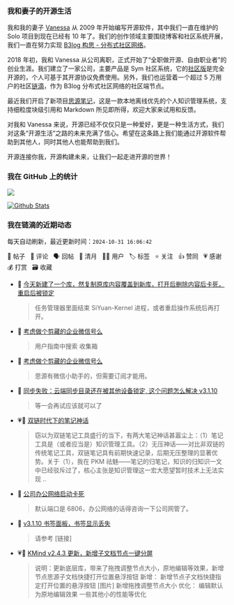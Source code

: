 ### 我和妻子的开源生活

我和我的妻子 [Vanessa](https://github.com/Vanessa219) 从 2009 年开始编写开源软件，其中我们一直在维护的 Solo 项目到现在已经有 10 年了。我们的创作领域主要围绕博客和社区系统开展，我们一直在努力实现 [B3log 构思 - 分布式社区网络](https://ld246.com/article/1546941897596)。

2018 年初，我和 Vanessa 从公司离职，正式开始了“全职做开源、自由职业者”的创业生涯。我们建立了一家公司，主要产品是 Sym 社区系统，它的[社区版](https://github.com/88250/symphony)是完全开源的，个人可基于其开源协议免费使用。另外，我们也运营着一个超过 5 万用户的社区[链滴](https://ld246.com)，作为 B3log 分布式社区网络的社区端节点。

最近我们开启了新项目[思源笔记](https://github.com/siyuan-note/siyuan)，这是一款本地离线优先的个人知识管理系统，支持细粒度块级引用和 Markdown 所见即所得，欢迎大家来试用和反馈。

对我和 Vanessa 来说，开源已经不仅仅只是一种爱好，更是一种生活方式，我们对这条“开源生活”之路的未来充满了信心。希望在这条路上我们能通过开源软件帮助到其他人，同时其他人也能帮助到我们。

开源连接你我，开源构建未来，让我们一起走进开源的世界！

### 我在 GitHub 上的统计

<a title="Hits" target="_blank" href="https://github.com/88250/88250"><img src="https://hits.b3log.org/88250/88250.svg"></a>

[![Github Stats](https://github-readme-stats.vercel.app/api?username=88250&theme=tokyonight&show_icons=true)](https://github.com/88250)

<!--events start -->

### 我在链滴的近期动态

每天自动刷新，最近更新时间：`2024-10-31 16:06:42`

📝 帖子 &nbsp; 💬 评论 &nbsp; 🗣 回帖 &nbsp; 🌙 清月 &nbsp; 👨‍💻 用户 &nbsp; 🏷️ 标签 &nbsp; ⭐️ 关注 &nbsp; 👍 赞同 &nbsp; 💗 感谢 &nbsp; 💰 打赏 &nbsp; 🗃 收藏

* 💬 [今天新建了一个库，然复制原库内容覆盖到新库，打开后删除内容后卡死，重启后被锁定](https://ld246.com/article/1730346231543/comment/1730346342329#comments)

  > 任务管理器里面结束 SiYuan-Kernel 进程，或者重启操作系统后再打开。
* 💬 [考虑做个剪藏的企业微信号么](https://ld246.com/article/1730300421614/comment/1730338018571#comments)

  > 用户指南中搜索 收集箱
* 💬 [考虑做个剪藏的企业微信号么](https://ld246.com/article/1730300421614/comment/1730301578420#comments)

  > 思源有微信小助手的，但需要订阅才能用。
* 💬 [同步失败：云端同步目录还在被其他设备锁定, 这个问题怎么解决 v3.1.10](https://ld246.com/article/1730266624941/comment/1730266659250#comments)

  > 等一会再试应该就可以了
* 💗📝 [双链时代下的笔记神话](https://ld246.com/article/1730197095488)

  > 窃以为双链笔记工具盛行的当下，有两大笔记神话甚嚣尘上：（1）笔记工具是（或者应当是）知识管理工具。（2）无压神话——对比非双链的传统笔记工具，双链笔记具有前期快速记录，后期无压整理的显著优势。关于（1），我在 PKM 祛魅——笔记的归笔记，知识的归知识一文中已经驳斥过了，核心主张是知识管理这一宏大愿望暂时技术上无法实现 ..
* 💬 [公司办公网络启动卡死](https://ld246.com/article/1730084880452/comment/1730253688340#comments)

  > 默认端口是 6806，办公网络的话得咨询一下公司网管了。
* 💬 [v3.1.10 书签面板，书签显示丢失](https://ld246.com/article/1730253443507/comment/1730253619264#comments)

  > 请参考 [链接]
* 💗📝 [KMind v2.4.3 更新，新增子文档节点一键分屏](https://ld246.com/article/1730249095984)

  > 说明：更新底层库，带来了拖拽调整节点大小，原地编辑等效果，新增节点思源子文档快捷打开位置悬浮按钮 新增： 新增节点子文档快捷指定打开位置的悬浮按钮 [图片] 新增拖拽调整节点大小 优化： 编辑默认为原地编辑效果 一些其他小的性能等优化


<!--events end -->

